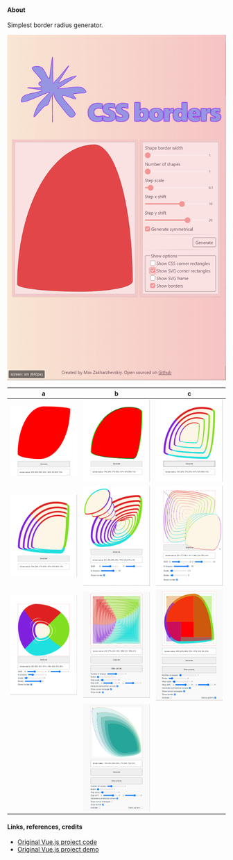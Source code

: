 #### About

Simplest border radius generator.

![](src/assets/previews/2022-07-08_18-46-46.png)

 a | b | c
-----|-----|---
![](src/assets/previews/2020-12-13_18-01-48.png) | ![](src/assets/previews/2020-12-15_19-09-39.png) | ![](src/assets/previews/2020-12-15_19-41-34.png)
![](src/assets/previews/2020-12-15_19-54-58.png) | ![](src/assets/previews/2020-12-16_3-31-57.png) | ![](src/assets/previews/2020-12-16_4-05-10.png)
![](src/assets/previews/2020-12-16_18-09-52.png) | ![](src/assets/previews/2020-12-17_2-51-34.png) | ![](src/assets/previews/2020-12-17_4-17-07.png)
 |  | ![](src/assets/previews/2020-12-18_4-44-41.png)

#### Links, references, credits

* [Original Vue.js project code](https://github.com/maxzz/border-radius-generator)
* [Original Vue.js project demo](https://maxzz.github.io/border-radius-generator)
